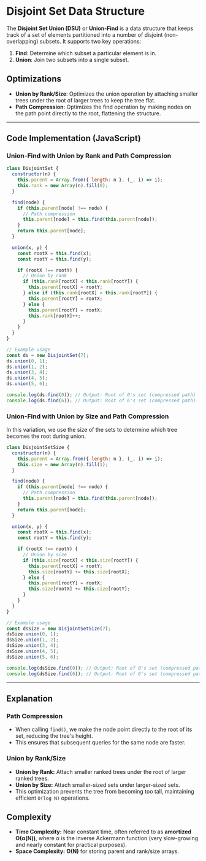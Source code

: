# Disjoint Set Data Structure

The **Disjoint Set Union (DSU)** or **Union-Find** is a data structure that keeps track of a set of elements partitioned into a number of disjoint (non-overlapping) subsets. It supports two key operations:

1. **Find**: Determine which subset a particular element is in.
2. **Union**: Join two subsets into a single subset.

## Optimizations

- **Union by Rank/Size**: Optimizes the union operation by attaching smaller trees under the root of larger trees to keep the tree flat.
- **Path Compression**: Optimizes the find operation by making nodes on the path point directly to the root, flattening the structure.

---

## Code Implementation (JavaScript)

### Union-Find with Union by Rank and Path Compression

```javascript
class DisjointSet {
  constructor(n) {
    this.parent = Array.from({ length: n }, (_, i) => i);
    this.rank = new Array(n).fill(0);
  }

  find(node) {
    if (this.parent[node] !== node) {
      // Path compression
      this.parent[node] = this.find(this.parent[node]);
    }
    return this.parent[node];
  }

  union(x, y) {
    const rootX = this.find(x);
    const rootY = this.find(y);

    if (rootX !== rootY) {
      // Union by rank
      if (this.rank[rootX] < this.rank[rootY]) {
        this.parent[rootX] = rootY;
      } else if (this.rank[rootX] > this.rank[rootY]) {
        this.parent[rootY] = rootX;
      } else {
        this.parent[rootY] = rootX;
        this.rank[rootX]++;
      }
    }
  }
}

// Example usage
const ds = new DisjointSet(7);
ds.union(0, 1);
ds.union(1, 2);
ds.union(3, 4);
ds.union(4, 5);
ds.union(5, 6);

console.log(ds.find(0)); // Output: Root of 0's set (compressed path)
console.log(ds.find(6)); // Output: Root of 6's set (compressed path)
```

### Union-Find with Union by Size and Path Compression

In this variation, we use the size of the sets to determine which tree becomes the root during union.

```javascript
class DisjointSetSize {
  constructor(n) {
    this.parent = Array.from({ length: n }, (_, i) => i);
    this.size = new Array(n).fill(1);
  }

  find(node) {
    if (this.parent[node] !== node) {
      // Path compression
      this.parent[node] = this.find(this.parent[node]);
    }
    return this.parent[node];
  }

  union(x, y) {
    const rootX = this.find(x);
    const rootY = this.find(y);

    if (rootX !== rootY) {
      // Union by size
      if (this.size[rootX] < this.size[rootY]) {
        this.parent[rootX] = rootY;
        this.size[rootY] += this.size[rootX];
      } else {
        this.parent[rootY] = rootX;
        this.size[rootX] += this.size[rootY];
      }
    }
  }
}

// Example usage
const dsSize = new DisjointSetSize(7);
dsSize.union(0, 1);
dsSize.union(1, 2);
dsSize.union(3, 4);
dsSize.union(4, 5);
dsSize.union(5, 6);

console.log(dsSize.find(0)); // Output: Root of 0's set (compressed path)
console.log(dsSize.find(6)); // Output: Root of 6's set (compressed path)
```

---

## Explanation

### Path Compression

- When calling `find()`, we make the node point directly to the root of its set, reducing the tree's height.
- This ensures that subsequent queries for the same node are faster.

### Union by Rank/Size

- **Union by Rank:** Attach smaller ranked trees under the root of larger ranked trees.
- **Union by Size:** Attach smaller-sized sets under larger-sized sets.
- This optimization prevents the tree from becoming too tall, maintaining efficient `O(log N)` operations.

## Complexity

- **Time Complexity:** Near constant time, often referred to as **amortized O(α(N))**, where α is the inverse Ackermann function (very slow-growing and nearly constant for practical purposes).
- **Space Complexity:** **O(N)** for storing parent and rank/size arrays.
